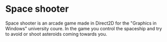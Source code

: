 # Space shooter
Space shooter is an arcade game made in Direct2D for the "Graphics in Windows" university coure. In the game you control the spaceship and try to avoid or shoot asteroids coming towards you.

